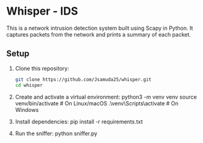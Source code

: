 # Whisper - IDS

This is a network intrusion detection system built using Scapy in Python. It captures packets from the network and prints a summary of each packet.

## Setup

1. Clone this repository:
   ```bash
   git clone https://github.com/Jsamuda25/whisper.git
   cd whisper

2. Create and activate a virtual environment:
    python3 -m venv venv
    source venv/bin/activate   # On Linux/macOS
    .\venv\Scripts\activate    # On Windows

3. Install dependencies:
    pip install -r requirements.txt

4. Run the sniffer:
    python sniffer.py


